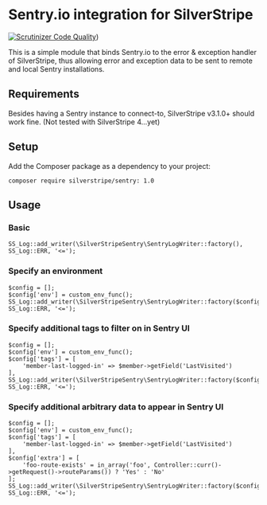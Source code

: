 # Sentry.io integration for SilverStripe

[![Scrutinizer Code Quality](https://scrutinizer-ci.com/g/phptek/silverstripe-sentry/badges/quality-score.png?b=master)](https://scrutinizer-ci.com/g/phptek/silverstripe-sentry/?branch=master))

This is a simple module that binds Sentry.io to the error & exception handler of SilverStripe, thus allowing 
error and exception data to be sent to remote and local Sentry installations.

## Requirements

Besides having a Sentry instance to connect-to, SilverStripe v3.1.0+ should work fine. (Not tested with SilverStripe 4...yet)

## Setup

Add the Composer package as a dependency to your project:

	composer require silverstripe/sentry: 1.0

## Usage

### Basic

    SS_Log::add_writer(\SilverStripeSentry\SentryLogWriter::factory(), SS_Log::ERR, '<=');

### Specify an environment

    $config = [];
    $config['env'] = custom_env_func();
    SS_Log::add_writer(\SilverStripeSentry\SentryLogWriter::factory($config), SS_Log::ERR, '<=');

### Specify additional tags to filter on in Sentry UI

    $config = [];
    $config['env'] = custom_env_func();
    $config['tags'] = [
        'member-last-logged-in' => $member->getField('LastVisited')
    ],
    SS_Log::add_writer(\SilverStripeSentry\SentryLogWriter::factory($config), SS_Log::ERR, '<=');

### Specify additional arbitrary data to appear in Sentry UI

    $config = [];
    $config['env'] = custom_env_func();
    $config['tags'] = [
        'member-last-logged-in' => $member->getField('LastVisited')
    ],
    $config['extra'] = [
        'foo-route-exists' = in_array('foo', Controller::curr()->getRequest()->routeParams()) ? 'Yes' : 'No'
    ];
    SS_Log::add_writer(\SilverStripeSentry\SentryLogWriter::factory($config), SS_Log::ERR, '<=');

